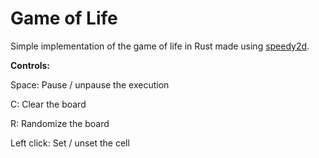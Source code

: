 # Game of Life

Simple implementation of the game of life in Rust made using [speedy2d](https://crates.io/crates/speedy2d).



**Controls:**

Space: Pause / unpause the execution

C: Clear the board

R: Randomize the board

Left click: Set / unset the cell